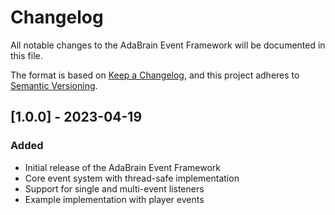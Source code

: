 # Changelog

All notable changes to the AdaBrain Event Framework will be documented in this file.

The format is based on [Keep a Changelog](https://keepachangelog.com/en/1.0.0/),
and this project adheres to [Semantic Versioning](https://semver.org/spec/v2.0.0.html).

## [1.0.0] - 2023-04-19

### Added
- Initial release of the AdaBrain Event Framework
- Core event system with thread-safe implementation
- Support for single and multi-event listeners
- Example implementation with player events 